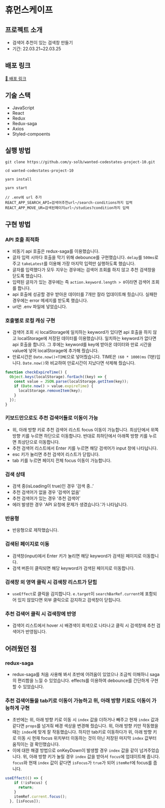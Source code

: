 # 휴먼스케이프

## 프로젝트 소개

- 검색어 추천이 있는 검색창 만들기
- 기간: 22.03.21~22.03.25

## 배포 링크

[🚀 배포 링크](https://humanscape-ysb.netlify.app/)

## 기술 스택

- JavaScript
- React
- Redux
- Redux-saga
- Axios
- Styled-compoents

## 실행 방법

```
git clone https://github.com/y-solb/wanted-codestates-project-10.git

cd wanted-codestates-project-10

yarn install

yarn start

// .env에 url 추가
REACT_APP_SEARCH_API=검색어추천url~/search-conditions까지 입력
REACT_APP_MOVE_UR=검색된페이지url~/studies?condition까지 입력

```

## 구현 방법

### API 호출 최적화

- 비동기 api 호출은 redux-saga를 이용했습니다.
- 글자 입력 시마다 호출을 막기 위해 debounce를 구현했습니다. `delay`를 `500ms`로 주고 `takeLatest`를 이용해 가장 마지막 입력만 실행하도록 했습니다.
- 글자를 입력했다가 모두 지우는 경우에는 검색어 조회를 하지 않고 추천 검색창을 닫도록 했습니다.
- 입력된 글자가 있는 경우에는 즉 `action.keyword.length > 0`이라면 검색어 조회를 합니다.
- api 호출에 성공할 경우 받아온 데이터를 7개만 잘라 업데이트해 줬습니다. 실패한 경우에는 error 메세지를 받도록 했습니다.
- url은 .env 파일에 넣었습니다.

### 호출별로 로컬 캐싱 구현

- 검색어 조회 시 localStorage에 일치하는 keyword가 있다면 api 호출을 하지 않고 localStorage에 저장된 데이터를 이용했습니다. 일치하는 keyword가 없다면 api 호출을 합니다. 그 후에는 keyword를 key에 받아온 데이터와 만료 시간을 value에 넣어 localStorage에 추가해 줬습니다.
- 만료시간은 `Date.now()+TIME`으로 넣어줬습니다. TIME은 `(60 * 1000)ms` (1분)입니다. `Date.now()`와 비교하여 만료시간이 지났다면 삭제해 줬습니다.

```jsx
function checkExpireTime() {
  Object.keys(localStorage).forEach((key) => {
    const value = JSON.parse(localStorage.getItem(key));
    if (Date.now() > value.expireTime) {
      localStorage.removeItem(key);
    }
  });
}
```

### 키보드만으로도 추천 검색어들로 이동이 가능

- 위, 아래 방향 키로 추천 검색어 리스트 focus 이동이 가능합니다. 최상단에서 위쪽 방향 키를 누르면 하단으로 이동합니다. 반대로 최하단에서 아래쪽 방향 키를 누르면 최상단으로 이동합니다.
- 추천 검색어 리스트에서 Enter 키를 누르면 해당 검색어가 input 창에 나타납니다.
- esc 키가 눌리면 추천 검색어 리스트가 닫힙니다.
- tab 키를 누르면 페이지 전체 focus 이동이 가능합니다.

### 검색 상태

- 검색 중(isLoading이 true)인 경우 ‘검색 중..’
- 추천 검색어가 없을 경우 ‘검색어 없음'
- 추천 검색어가 있는 경우 ‘추천 검색어’
- 에러 발생한 경우 'API 요청에 문제가 생겼습니다.'가 나타납니다.

### 반응형

- 반응형으로 제작했습니다.

### 검색된 페이지로 이동

- 검색창(input)에서 Enter 키가 눌리면 해당 keyword가 검색된 페이지로 이동합니다.
- 검색 버튼이 클릭되면 해당 keyword가 검색된 페이지로 이동합니다.

### 검색창 외 영역 클릭 시 검색창 리스트가 닫힘

- `useEffect`로 클릭을 감지합니다. `e.target`이 `searchBarRef.current`에 포함되어 있지 않았다면 외부 클릭으로 감지하고 검색창이 닫힙니다.

### 추천 검색어 클릭 시 검색창에 반영

- 검색어 리스트에서 hover 시 배경색이 회색으로 나타나고 클릭 시 검색창에 추천 검색어가 반영됩니다. 

## 어려웠던 점

### redux-saga

- redux-saga를 처음 사용해 봐서 초반에 어려움이 있었으나 조금씩 이해하니 saga의 편리함을 느낄 수 있었습니다. effects를 이용하여 debounce를 간단하게 구현할 수 있었습니다.

### 추천 검색어들을 tab키로 이동이 가능하고 위, 아래 방향 키로도 이동이 가능하게 구현

- 초반에는 위, 아래 방향 키로 이동 시 `index` 값을 더하거나 빼주고 현재 `index` 값과 같다면 `props`를 넘겨줘 배경 색상을 변경해 줬습니다. 위, 아래 방향 키만 작동했을 때는 `index`에 맞게 잘 작동했습니다. 하지만 tab키로 이동하다가 위, 아래 방향 키로 이동 시 현재 focus 위치부터 이동하는 것이 아닌 저장된 마지막 `index` 값부터 움직이는 걸 확인했습니다.
- 이에 대한 해결 방법으로 onKeyDown이 발생할 경우 `index` 값을 같이 넘겨주었습니다. 위, 아래 방향 키가 눌릴 경우 `index` 값을 받아서 `focus`에 업데이트해 줍니다. `focus`와 현재 `index` 값이 같다면 `isFocus`가 `true`가 되어 `itemRef`에 focus를 줍니다.

```jsx
useEffect(() => {
    if (!isFocus) {
      return;
    }
    itemRef.current.focus();
  }, [isFocus]);
```
